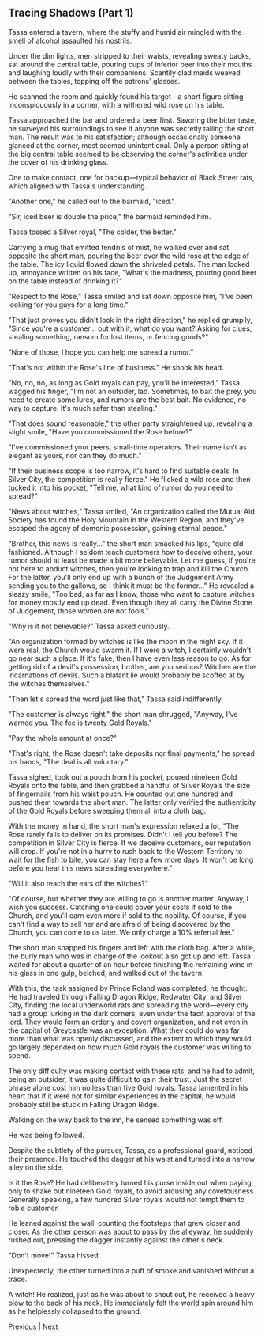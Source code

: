 ## Tracing Shadows (Part 1)
Tassa entered a tavern, where the stuffy and humid air mingled with the smell of alcohol assaulted his nostrils.

Under the dim lights, men stripped to their waists, revealing sweaty backs, sat around the central table, pouring cups of inferior beer into their mouths and laughing loudly with their companions. Scantily clad maids weaved between the tables, topping off the patrons' glasses.

He scanned the room and quickly found his target—a short figure sitting inconspicuously in a corner, with a withered wild rose on his table.

Tassa approached the bar and ordered a beer first. Savoring the bitter taste, he surveyed his surroundings to see if anyone was secretly tailing the short man. The result was to his satisfaction; although occasionally someone glanced at the corner, most seemed unintentional. Only a person sitting at the big central table seemed to be observing the corner's activities under the cover of his drinking glass.

One to make contact, one for backup—typical behavior of Black Street rats, which aligned with Tassa's understanding.

"Another one," he called out to the barmaid, "iced."

"Sir, iced beer is double the price," the barmaid reminded him.

Tassa tossed a Silver royal, "The colder, the better."

Carrying a mug that emitted tendrils of mist, he walked over and sat opposite the short man, pouring the beer over the wild rose at the edge of the table. The icy liquid flowed down the shriveled petals. The man looked up, annoyance written on his face, "What's the madness, pouring good beer on the table instead of drinking it?"



"Respect to the Rose," Tassa smiled and sat down opposite him, "I've been looking for you guys for a long time."

"That just proves you didn't look in the right direction," he replied grumpily, "Since you're a customer... out with it, what do you want? Asking for clues, stealing something, ransom for lost items, or fencing goods?"

"None of those, I hope you can help me spread a rumor."

"That's not within the Rose's line of business." He shook his head.

"No, no, no, as long as Gold royals can pay, you'll be interested," Tassa wagged his finger, "I'm not an outsider, lad. Sometimes, to bait the prey, you need to create some lures, and rumors are the best bait. No evidence, no way to capture. It's much safer than stealing."

"That does sound reasonable," the other party straightened up, revealing a slight smile, "Have you commissioned the Rose before?"

"I've commissioned your peers, small-time operators. Their name isn't as elegant as yours, nor can they do much."

"If their business scope is too narrow, it's hard to find suitable deals. In Silver City, the competition is really fierce." He flicked a wild rose and then tucked it into his pocket, "Tell me, what kind of rumor do you need to spread?"

"News about witches," Tassa smiled, "An organization called the Mutual Aid Society has found the Holy Mountain in the Western Region, and they've escaped the agony of demonic possession, gaining eternal peace."



"Brother, this news is really..." the short man smacked his lips, "quite old-fashioned. Although I seldom teach customers how to deceive others, your rumor should at least be made a bit more believable. Let me guess, if you're not here to abduct witches, then you're looking to trap and kill the Church. For the latter, you'll only end up with a bunch of the Judgement Army sending you to the gallows, so I think it must be the former..." He revealed a sleazy smile, "Too bad, as far as I know, those who want to capture witches for money mostly end up dead. Even though they all carry the Divine Stone of Judgement, those women are not fools."



"Why is it not believable?" Tassa asked curiously.



"An organization formed by witches is like the moon in the night sky. If it were real, the Church would swarm it. If I were a witch, I certainly wouldn't go near such a place. If it's fake, then I have even less reason to go. As for getting rid of a devil's possession, brother, are you serious? Witches are the incarnations of devils. Such a blatant lie would probably be scoffed at by the witches themselves."



"Then let's spread the word just like that," Tassa said indifferently.



"The customer is always right," the short man shrugged, "Anyway, I've warned you. The fee is twenty Gold Royals."



"Pay the whole amount at once?"



"That's right, the Rose doesn't take deposits nor final payments," he spread his hands, "The deal is all voluntary."



Tassa sighed, took out a pouch from his pocket, poured nineteen Gold Royals onto the table, and then grabbed a handful of Silver Royals the size of fingernails from his waist pouch. He counted out one hundred and pushed them towards the short man. The latter only verified the authenticity of the Gold Royals before sweeping them all into a cloth bag.



With the money in hand, the short man's expression relaxed a lot, "The Rose rarely fails to deliver on its promises. Didn't I tell you before? The competition in Silver City is fierce. If we deceive customers, our reputation will drop. If you're not in a hurry to rush back to the Western Territory to wait for the fish to bite, you can stay here a few more days. It won't be long before you hear this news spreading everywhere."



"Will it also reach the ears of the witches?" 

"Of course, but whether they are willing to go is another matter. Anyway, I wish you success. Catching one could cover your costs if sold to the Church, and you'll earn even more if sold to the nobility. Of course, if you can't find a way to sell her and are afraid of being discovered by the Church, you can come to us later. We only charge a 10% referral fee." 

The short man snapped his fingers and left with the cloth bag. After a while, the burly man who was in charge of the lookout also got up and left. Tassa waited for about a quarter of an hour before finishing the remaining wine in his glass in one gulp, belched, and walked out of the tavern. 

With this, the task assigned by Prince Roland was completed, he thought. He had traveled through Falling Dragon Ridge, Redwater City, and Silver City, finding the local underworld rats and spreading the word—every city had a group lurking in the dark corners, even under the tacit approval of the lord. They would form an orderly and covert organization, and not even in the capital of Greycastle was an exception. What they could do was far more than what was openly discussed, and the extent to which they would go largely depended on how much Gold royals the customer was willing to spend. 

The only difficulty was making contact with these rats, and he had to admit, being an outsider, it was quite difficult to gain their trust. Just the secret phrase alone cost him no less than five Gold royals. Tassa lamented in his heart that if it were not for similar experiences in the capital, he would probably still be stuck in Falling Dragon Ridge. 

Walking on the way back to the inn, he sensed something was off. 

He was being followed. 

Despite the subtlety of the pursuer, Tassa, as a professional guard, noticed their presence. He touched the dagger at his waist and turned into a narrow alley on the side. 

Is it the Rose? He had deliberately turned his purse inside out when paying, only to shake out nineteen Gold royals, to avoid arousing any covetousness. Generally speaking, a few hundred Silver royals would not tempt them to rob a customer.



He leaned against the wall, counting the footsteps that grew closer and closer. As the other person was about to pass by the alleyway, he suddenly rushed out, pressing the dagger instantly against the other's neck.

"Don't move!" Tassa hissed.

Unexpectedly, the other turned into a puff of smoke and vanished without a trace.

A witch! He realized, just as he was about to shout out, he received a heavy blow to the back of his neck. He immediately felt the world spin around him as he helplessly collapsed to the ground.





[Previous](CH0144.md) | [Next](CH0146.md)
